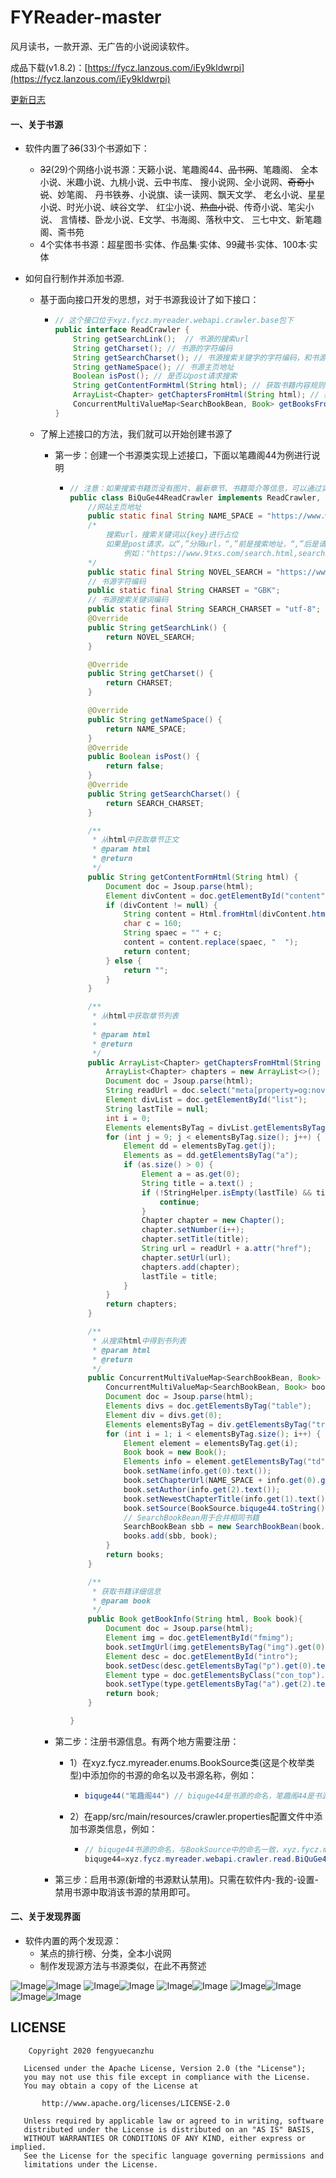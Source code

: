 # FYReader-master

风月读书，一款开源、无广告的小说阅读软件。

成品下载(v1.8.2)：[https://fycz.lanzous.com/iEy9kldwrpi](https://fycz.lanzous.com/iEy9kldwrpi)

[更新日志](./app/src/main/assets/updatelog.fy)

#### 一、关于书源

* 软件内置了~~36~~(33)个书源如下：

  * ~~32~~(29)个网络小说书源：天籁小说、笔趣阁44、~~品书网~~、笔趣阁、
        全本小说、米趣小说、九桃小说、云中书库、
        搜小说网、全小说网、~~奇奇小说~~、妙笔阁、
        丹书铁券、小说旗、读一读网、飘天文学、
        老幺小说、星星小说、时光小说、峡谷文学、
        红尘小说、~~热血小说~~、传奇小说、笔尖小说、
        言情楼、卧龙小说、E文学、书海阁、落秋中文、
        三七中文、新笔趣阁、斋书苑
  * 4个实体书书源：超星图书·实体、作品集·实体、99藏书·实体、100本·实体

* 如何自行制作并添加书源.

  * 基于面向接口开发的思想，对于书源我设计了如下接口：

    * ```java
      // 这个接口位于xyz.fycz.myreader.webapi.crawler.base包下
      public interface ReadCrawler {
          String getSearchLink();  // 书源的搜索url
          String getCharset(); // 书源的字符编码
          String getSearchCharset(); // 书源搜索关键字的字符编码，和书源的字符编码就行
          String getNameSpace(); // 书源主页地址
          Boolean isPost(); // 是否以post请求搜索
          String getContentFormHtml(String html); // 获取书籍内容规则
          ArrayList<Chapter> getChaptersFromHtml(String html); // 获取书籍章节列表规则
          ConcurrentMultiValueMap<SearchBookBean, Book> getBooksFromSearchHtml(String html); // 搜索书籍规则
      }
      ```

  * 了解上述接口的方法，我们就可以开始创建书源了

    * 第一步：创建一个书源类实现上述接口，下面以笔趣阁44为例进行说明

      * ```java
        // 注意：如果搜索书籍页没有图片、最新章节、书籍简介等信息，可以通过实现BookInfoCrawler接口，从书籍详情页获取
        public class BiQuGe44ReadCrawler implements ReadCrawler, BookInfoCrawler {
            //网站主页地址
            public static final String NAME_SPACE = "https://www.wqge.cc";
            /*
            	搜索url，搜索关键词以{key}进行占位
            	如果是post请求，以“,”分隔url，“,”前是搜索地址，“,”后是请求体，搜索关键词同样以{key}占位
            		例如："https://www.9txs.com/search.html,searchkey={key}"
            */
            public static final String NOVEL_SEARCH = "https://www.wqge.cc/modules/article/search.php?searchkey={key}"; 
            // 书源字符编码
            public static final String CHARSET = "GBK";
            // 书源搜索关键词编码
            public static final String SEARCH_CHARSET = "utf-8";
            @Override
            public String getSearchLink() {
                return NOVEL_SEARCH;
            }
        
            @Override
            public String getCharset() {
                return CHARSET;
            }
        
            @Override
            public String getNameSpace() {
                return NAME_SPACE;
            }
            @Override
            public Boolean isPost() {
                return false;
            }
            @Override
            public String getSearchCharset() {
                return SEARCH_CHARSET;
            }
        
            /**
             * 从html中获取章节正文
             * @param html
             * @return
             */
            public String getContentFormHtml(String html) {
                Document doc = Jsoup.parse(html);
                Element divContent = doc.getElementById("content");
                if (divContent != null) {
                    String content = Html.fromHtml(divContent.html()).toString();
                    char c = 160;
                    String spaec = "" + c;
                    content = content.replace(spaec, "  ");
                    return content;
                } else {
                    return "";
                }
            }
        
            /**
             * 从html中获取章节列表
             *
             * @param html
             * @return
             */
            public ArrayList<Chapter> getChaptersFromHtml(String html) {
                ArrayList<Chapter> chapters = new ArrayList<>();
                Document doc = Jsoup.parse(html);
                String readUrl = doc.select("meta[property=og:novel:read_url]").attr("content");
                Element divList = doc.getElementById("list");
                String lastTile = null;
                int i = 0;
                Elements elementsByTag = divList.getElementsByTag("dd");
                for (int j = 9; j < elementsByTag.size(); j++) {
                    Element dd = elementsByTag.get(j);
                    Elements as = dd.getElementsByTag("a");
                    if (as.size() > 0) {
                        Element a = as.get(0);
                        String title = a.text() ;
                        if (!StringHelper.isEmpty(lastTile) && title.equals(lastTile)) {
                            continue;
                        }
                        Chapter chapter = new Chapter();
                        chapter.setNumber(i++);
                        chapter.setTitle(title);
                        String url = readUrl + a.attr("href");
                        chapter.setUrl(url);
                        chapters.add(chapter);
                        lastTile = title;
                    }
                }
                return chapters;
            }
        
            /**
             * 从搜索html中得到书列表
             * @param html
             * @return
             */
            public ConcurrentMultiValueMap<SearchBookBean, Book> getBooksFromSearchHtml(String html) {
                ConcurrentMultiValueMap<SearchBookBean, Book> books = new ConcurrentMultiValueMap<>();
                Document doc = Jsoup.parse(html);
                Elements divs = doc.getElementsByTag("table");
                Element div = divs.get(0);
                Elements elementsByTag = div.getElementsByTag("tr");
                for (int i = 1; i < elementsByTag.size(); i++) {
                    Element element = elementsByTag.get(i);
                    Book book = new Book();
                    Elements info = element.getElementsByTag("td");
                    book.setName(info.get(0).text());
                    book.setChapterUrl(NAME_SPACE + info.get(0).getElementsByTag("a").attr("href"));
                    book.setAuthor(info.get(2).text());
                    book.setNewestChapterTitle(info.get(1).text());
                    book.setSource(BookSource.biquge44.toString());
                    // SearchBookBean用于合并相同书籍
                    SearchBookBean sbb = new SearchBookBean(book.getName(), book.getAuthor());
                    books.add(sbb, book);
                }
                return books;
            }
        
            /**
             * 获取书籍详细信息
             * @param book
             */
            public Book getBookInfo(String html, Book book){
                Document doc = Jsoup.parse(html);
                Element img = doc.getElementById("fmimg");
                book.setImgUrl(img.getElementsByTag("img").get(0).attr("src"));
                Element desc = doc.getElementById("intro");
                book.setDesc(desc.getElementsByTag("p").get(0).text());
                Element type = doc.getElementsByClass("con_top").get(0);
                book.setType(type.getElementsByTag("a").get(2).text());
                return book;
            }
        
        }
        ```

    * 第二步：注册书源信息。有两个地方需要注册：

      * 1）在xyz.fycz.myreader.enums.BookSource类(这是个枚举类型)中添加你的书源的命名以及书源名称，例如：

        * ```java
          biquge44("笔趣阁44") // biquge44是书源的命名，笔趣阁44是书源名称
          ```

      * 2）在app/src/main/resources/crawler.properties配置文件中添加书源类信息，例如：

        * ```java
          // biquge44书源的命名，与BookSource中的命名一致，xyz.fycz.myreader.webapi.crawler.read.BiQuGe44ReadCrawler是书源类的完整路径
          biquge44=xyz.fycz.myreader.webapi.crawler.read.BiQuGe44ReadCrawler 
          ```

    * 第三步：启用书源(新增的书源默认禁用)。只需在软件内-我的-设置-禁用书源中取消该书源的禁用即可。

#### 二、关于发现界面

* 软件内置的两个发现源：
  * 某点的排行榜、分类，全本小说网
  * 制作发现源方法与书源类似，在此不再赘述

![Image](./img/1.png)![Image](./img/2.png)
![Image](./img/3.png)![Image](./img/4.png)
![Image](./img/10.png)![Image](./img/5.png)
![Image](./img/6.png)![Image](./img/7.png)
![Image](./img/8.png)![Image](./img/9.png)

## LICENSE
```
    Copyright 2020 fengyuecanzhu

   Licensed under the Apache License, Version 2.0 (the "License");
   you may not use this file except in compliance with the License.
   You may obtain a copy of the License at

       http://www.apache.org/licenses/LICENSE-2.0

   Unless required by applicable law or agreed to in writing, software
   distributed under the License is distributed on an "AS IS" BASIS,
   WITHOUT WARRANTIES OR CONDITIONS OF ANY KIND, either express or implied.
   See the License for the specific language governing permissions and
   limitations under the License.
```
